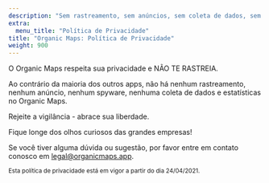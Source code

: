 ```yaml
---
description: "Sem rastreamento, sem anúncios, sem coleta de dados, sem coleta de estatísticas, sem spyware"
extra:
  menu_title: "Política de Privacidade"
title: "Organic Maps: Política de Privacidade"
weight: 900
---
```


O Organic Maps respeita sua privacidade e NÃO TE RASTREIA.

Ao contrário da maioria dos outros apps, não há nenhum rastreamento, nenhum
anúncio, nenhum spyware, nenhuma coleta de dados e estatísticas no Organic
Maps.

Rejeite a vigilância - abrace sua liberdade.

Fique longe dos olhos curiosos das grandes empresas!

Se você tiver alguma dúvida ou sugestão, por favor entre em contato conosco
em [legal@organicmaps.app](mailto:legal@organicmaps.app).

<sub>Esta política de privacidade está em vigor a partir do dia 24/04/2021.</sub>
